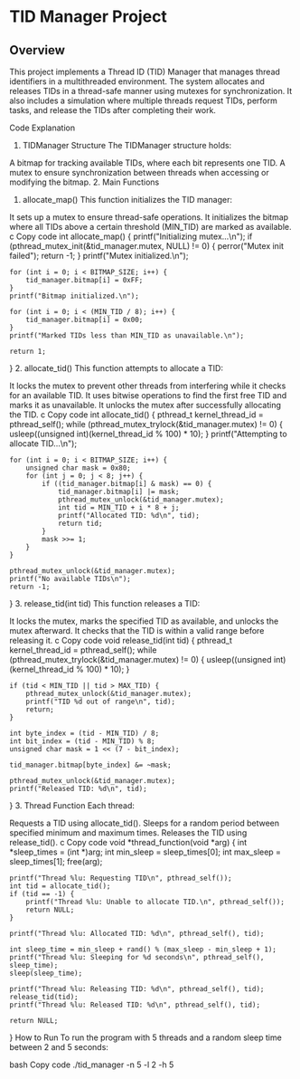 # TID Manager Project
## Overview
This project implements a Thread ID (TID) Manager that manages thread identifiers in a multithreaded environment. The system allocates and releases TIDs in a thread-safe manner using mutexes for synchronization. It also includes a simulation where multiple threads request TIDs, perform tasks, and release the TIDs after completing their work.

Code Explanation
1. TIDManager Structure
The TIDManager structure holds:

A bitmap for tracking available TIDs, where each bit represents one TID.
A mutex to ensure synchronization between threads when accessing or modifying the bitmap.
2. Main Functions
1. allocate_map()
This function initializes the TID manager:

It sets up a mutex to ensure thread-safe operations.
It initializes the bitmap where all TIDs above a certain threshold (MIN_TID) are marked as available.
c
Copy code
int allocate_map() {
    printf("Initializing mutex...\n");
    if (pthread_mutex_init(&tid_manager.mutex, NULL) != 0) {
        perror("Mutex init failed");
        return -1;
    }
    printf("Mutex initialized.\n");

    for (int i = 0; i < BITMAP_SIZE; i++) {
        tid_manager.bitmap[i] = 0xFF;
    }
    printf("Bitmap initialized.\n");

    for (int i = 0; i < (MIN_TID / 8); i++) {
        tid_manager.bitmap[i] = 0x00;
    }
    printf("Marked TIDs less than MIN_TID as unavailable.\n");

    return 1;
}
2. allocate_tid()
This function attempts to allocate a TID:

It locks the mutex to prevent other threads from interfering while it checks for an available TID.
It uses bitwise operations to find the first free TID and marks it as unavailable.
It unlocks the mutex after successfully allocating the TID.
c
Copy code
int allocate_tid() {
    pthread_t kernel_thread_id = pthread_self();
    while (pthread_mutex_trylock(&tid_manager.mutex) != 0) {
        usleep((unsigned int)(kernel_thread_id % 100) * 10);
    }
    printf("Attempting to allocate TID...\n");

    for (int i = 0; i < BITMAP_SIZE; i++) {
        unsigned char mask = 0x80;
        for (int j = 0; j < 8; j++) {
            if ((tid_manager.bitmap[i] & mask) == 0) {
                tid_manager.bitmap[i] |= mask;
                pthread_mutex_unlock(&tid_manager.mutex);
                int tid = MIN_TID + i * 8 + j;
                printf("Allocated TID: %d\n", tid);
                return tid;
            }
            mask >>= 1;
        }
    }

    pthread_mutex_unlock(&tid_manager.mutex);
    printf("No available TIDs\n");
    return -1;
}
3. release_tid(int tid)
This function releases a TID:

It locks the mutex, marks the specified TID as available, and unlocks the mutex afterward.
It checks that the TID is within a valid range before releasing it.
c
Copy code
void release_tid(int tid) {
    pthread_t kernel_thread_id = pthread_self();
    while (pthread_mutex_trylock(&tid_manager.mutex) != 0) {
        usleep((unsigned int)(kernel_thread_id % 100) * 10);
    }

    if (tid < MIN_TID || tid > MAX_TID) {
        pthread_mutex_unlock(&tid_manager.mutex);
        printf("TID %d out of range\n", tid);
        return;
    }

    int byte_index = (tid - MIN_TID) / 8;
    int bit_index = (tid - MIN_TID) % 8;
    unsigned char mask = 1 << (7 - bit_index);

    tid_manager.bitmap[byte_index] &= ~mask;

    pthread_mutex_unlock(&tid_manager.mutex);
    printf("Released TID: %d\n", tid);
}
3. Thread Function
Each thread:

Requests a TID using allocate_tid().
Sleeps for a random period between specified minimum and maximum times.
Releases the TID using release_tid().
c
Copy code
void *thread_function(void *arg) {
    int *sleep_times = (int *)arg;
    int min_sleep = sleep_times[0];
    int max_sleep = sleep_times[1];
    free(arg);

    printf("Thread %lu: Requesting TID\n", pthread_self());
    int tid = allocate_tid();
    if (tid == -1) {
        printf("Thread %lu: Unable to allocate TID.\n", pthread_self());
        return NULL;
    }

    printf("Thread %lu: Allocated TID: %d\n", pthread_self(), tid);

    int sleep_time = min_sleep + rand() % (max_sleep - min_sleep + 1);
    printf("Thread %lu: Sleeping for %d seconds\n", pthread_self(), sleep_time);
    sleep(sleep_time);

    printf("Thread %lu: Releasing TID: %d\n", pthread_self(), tid);
    release_tid(tid);
    printf("Thread %lu: Released TID: %d\n", pthread_self(), tid);

    return NULL;
}
How to Run
To run the program with 5 threads and a random sleep time between 2 and 5 seconds:

bash
Copy code
./tid_manager -n 5 -l 2 -h 5
